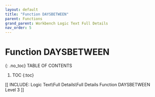 ```yaml
---
layout: default
title: "Function DAYSBETWEEN"
parent: Functions
grand_parent: Workbench Logic Text Full Details
nav_order: 5
---
```

# Function DAYSBETWEEN
{: .no_toc}
TABLE OF CONTENTS 
1. TOC
{:toc}  

[[ INCLUDE: Logic Text\Full Details\Full Details Function DAYSBETWEEN Level 3 ]]
